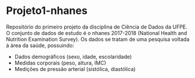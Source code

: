 # Projeto1-nhanes

Repositório do primeiro projeto da disciplina de Ciência de Dados da UFPE. O conjunto de dados de estudo é o nhanes 2017-2018 (National Health and Nutrition Examination Survey). Os dados se tratam de uma pesquisa voltada à área da saúde, possuindo:
- Dados demográficos (sexo, idade, escolaridade)
- Medidas corporais (peso, altura, IMC)
- Medições de pressão arterial (sistólica, diastólica)
